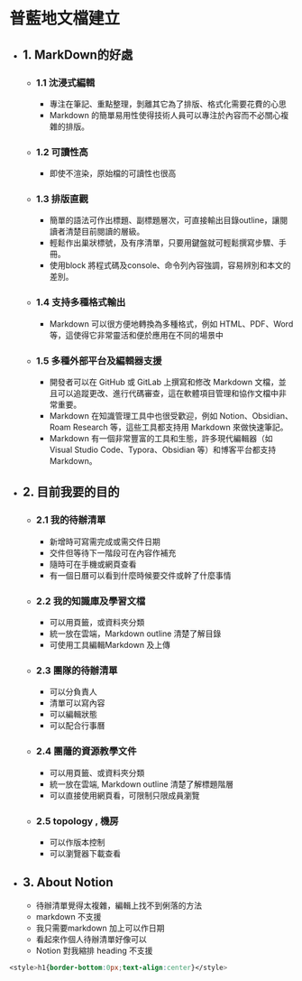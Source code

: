 #   普藍地文檔建立
-   ##  1.  MarkDown的好處
    -   ### 1.1 沈浸式編輯
        *   專注在筆記、重點整理，剝離其它為了排版、格式化需要花費的心思
        *   Markdown 的簡單易用性使得技術人員可以專注於內容而不必關心複雜的排版。
    -   ### 1.2 可讀性高
        *   即使不渲染，原始檔的可讀性也很高
    -   ### 1.3 排版直觀
        *   簡單的語法可作出標題、副標題層次，可直接輸出目錄outline，讓閱讀者清楚目前閱讀的層級。
        *   輕鬆作出巢狀標號，及有序清單，只要用鍵盤就可輕鬆撰寫步驟、手冊。
        *   使用block 將程式碼及console、命令列內容強調，容易辨別和本文的差別。
    -   ### 1.4 支持多種格式輸出
        *   Markdown 可以很方便地轉換為多種格式，例如 HTML、PDF、Word 等，這使得它非常靈活和便於應用在不同的場景中
    -   ### 1.5 多種外部平台及編輯器支援
        *   開發者可以在 GitHub 或 GitLab 上撰寫和修改 Markdown 文檔，並且可以追蹤更改、進行代碼審查，這在軟體項目管理和協作文檔中非常重要。
        *   Markdown 在知識管理工具中也很受歡迎，例如 Notion、Obsidian、Roam Research 等，這些工具都支持用 Markdown 來做快速筆記。
        *   Markdown 有一個非常豐富的工具和生態，許多現代編輯器（如 Visual Studio Code、Typora、Obsidian 等）和博客平台都支持 Markdown。
-   ##  2.  目前我要的目的
    -   ### 2.1 我的待辦清單
        -   新增時可寫需完成或需交件日期
        -   交件但等待下一階段可在內容作補充
        -   隨時可在手機或網頁查看
        -   有一個日曆可以看到什麼時候要交件或幹了什麼事情
    -   ### 2.2 我的知識庫及學習文檔
        -   可以用頁籤，或資料夾分類
        -   統一放在雲端，Markdown outline 清楚了解目錄
        -   可使用工具編輯Markdown 及上傳
    -   ### 2.3 團隊的待辦清單
        -   可以分負責人
        -   清單可以寫內容
        -   可以編輯狀態
        -   可以配合行事曆
    -   ### 2.4 團蘟的資源教學文件
        -   可以用頁籤、或資料夾分類
        -   統一放在雲端, Markdown outline 清楚了解標題階層
        -   可以直接使用網頁看，可限制只限成員瀏覽
    -   ### 2.5 topology , 機房
        -   可以作版本控制
        -   可以瀏覽器下載查看

-   ##  3.  About Notion
    -   待辦清單覺得太複雜，編輯上找不到俐落的方法
    -   markdown 不支援
    -   我只需要markdown 加上可以作日期
    -   看起來作個人待辦清單好像可以
    -   Notion 對我縮排 heading 不支援


```css
<style>h1{border-bottom:0px;text-align:center}</style>
```
